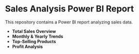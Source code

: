 # Sales Analysis Power BI Report
This repository contains a Power BI report analyzing sales data.
- **Total Sales Overview**
- **Monthly & Yearly Trends**
- **Top-Selling Products**
- **Profit Analysis**

